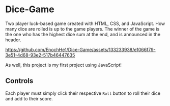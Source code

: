 # Dice-Game

Two player luck-based game created with HTML, CSS, and JavaScript. How many dice are rolled is up to the game players. 
The winner of the game is the one who has the highest dice sum at the end, and is announced in the header.

https://github.com/EnochHe1/Dice-Game/assets/133233938/e1066f79-3e51-4d68-93e2-517b46447635

As well, this project is my first project using JavaScript!  

## Controls

Each player must simply click their respective ```Roll``` button to roll their dice and add to their score.




